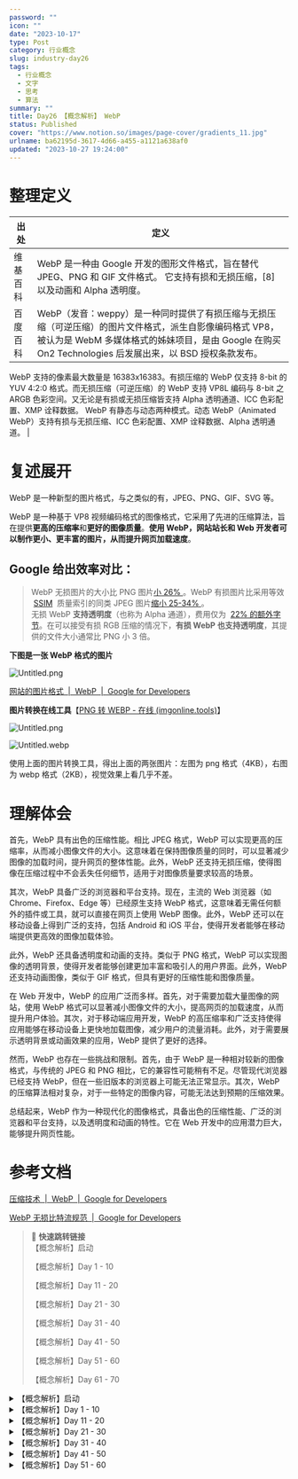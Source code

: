 ```yaml
---
password: ""
icon: ""
date: "2023-10-17"
type: Post
category: 行业概念
slug: industry-day26
tags:
  - 行业概念
  - 文字
  - 思考
  - 算法
summary: ""
title: Day26 【概念解析】 WebP
status: Published
cover: "https://www.notion.so/images/page-cover/gradients_11.jpg"
urlname: ba62195d-3617-4d66-a455-a1121a638af0
updated: "2023-10-27 19:24:00"
---
```


# 整理定义

| 出处     | 定义                                                                                                                                                                                                               |
| -------- | ------------------------------------------------------------------------------------------------------------------------------------------------------------------------------------------------------------------ |
| 维基百科 | WebP 是一种由 Google 开发的图形文件格式，旨在替代 JPEG、PNG 和 GIF 文件格式。 它支持有损和无损压缩，[8] 以及动画和 Alpha 透明度。                                                                                  |
| 百度百科 | WebP（发音：weppy）是一种同时提供了有损压缩与无损压缩（可逆压缩）的图片文件格式，派生自影像编码格式 VP8，被认为是 WebM 多媒体格式的姊妹项目，是由 Google 在购买 On2 Technologies 后发展出来，以 BSD 授权条款发布。 |

WebP 支持的像素最大数量是 16383x16383。有损压缩的 WebP 仅支持 8-bit 的 YUV 4:2:0 格式。而无损压缩（可逆压缩）的 WebP 支持 VP8L 编码与 8-bit 之 ARGB 色彩空间。又无论是有损或无损压缩皆支持 Alpha 透明通道、ICC 色彩配置、XMP 诠释数据。
WebP 有静态与动态两种模式。动态 WebP（Animated WebP）支持有损与无损压缩、ICC 色彩配置、XMP 诠释数据、Alpha 透明通道。 |

# 复述展开

WebP 是一种新型的图片格式，与之类似的有，JPEG、PNG、GIF、SVG 等。

WebP 是一种基于 VP8 视频编码格式的图像格式，它采用了先进的压缩算法，旨在提供**更高的压缩率**和**更好的图像质量**。**使用 WebP，网站站长和 Web 开发者可以制作更小、更丰富的图片，从而提升网页加载速度**。

## Google 给出**效率对比：**

> WebP 无损图片的大小比 PNG 图片[小 26% ](https://developers.google.com/speed/webp/docs/webp_lossless_alpha_study?hl=zh-cn#results)。WebP 有损图片比采用等效  [SSIM](https://en.wikipedia.org/wiki/Structural_similarity)  质量索引的同类 JPEG 图片[缩小 25-34% ](https://developers.google.com/speed/webp/docs/webp_study?hl=zh-cn)。  
> 无损 WebP **支持透明度**（也称为 Alpha 通道），费用仅为  [22% 的额外字节](https://developers.google.com/speed/webp/docs/webp_lossless_alpha_study?hl=zh-cn#results)。在可以接受有损 RGB 压缩的情况下，**有损 WebP 也支持透明度**，其提供的文件大小通常比 PNG 小 3 倍。

**下图是一张 WebP 格式的图片**

![Untitled.png](https://prod-files-secure.s3.us-west-2.amazonaws.com/dea38628-64dc-40fd-8d17-2efa87e3d554/890ac675-205e-4e45-9160-7d2dac311d45/Untitled.png?X-Amz-Algorithm=AWS4-HMAC-SHA256&X-Amz-Content-Sha256=UNSIGNED-PAYLOAD&X-Amz-Credential=AKIAT73L2G45HZZMZUHI%2F20231121%2Fus-west-2%2Fs3%2Faws4_request&X-Amz-Date=20231121T120518Z&X-Amz-Expires=3600&X-Amz-Signature=6aa6491c7708ab87a5eefb58dc87e64618a69e6e9a51fede9873f25c660cbd55&X-Amz-SignedHeaders=host&x-id=GetObject)

[网站的图片格式  |  WebP  |  Google for Developers](https://developers.google.com/speed/webp?hl=zh-cn)

**图片转换在线工具**【[PNG 转 WEBP - 在线 (imgonline.tools)](https://imgonline.tools/zh/png-to-webp)】

![Untitled.png](https://prod-files-secure.s3.us-west-2.amazonaws.com/dea38628-64dc-40fd-8d17-2efa87e3d554/7d2203b9-af9a-4d31-9641-f43cfcf804df/Untitled.png?X-Amz-Algorithm=AWS4-HMAC-SHA256&X-Amz-Content-Sha256=UNSIGNED-PAYLOAD&X-Amz-Credential=AKIAT73L2G45HZZMZUHI%2F20231121%2Fus-west-2%2Fs3%2Faws4_request&X-Amz-Date=20231121T120521Z&X-Amz-Expires=3600&X-Amz-Signature=9b27b798fda58b7c42bacd0c3762fb2c7a96e75348e12c7ad1dca5a083172b02&X-Amz-SignedHeaders=host&x-id=GetObject)

![Untitled.webp](https://prod-files-secure.s3.us-west-2.amazonaws.com/dea38628-64dc-40fd-8d17-2efa87e3d554/d1345c27-0371-4093-92f7-71870b6548ec/Untitled.webp?X-Amz-Algorithm=AWS4-HMAC-SHA256&X-Amz-Content-Sha256=UNSIGNED-PAYLOAD&X-Amz-Credential=AKIAT73L2G45HZZMZUHI%2F20231121%2Fus-west-2%2Fs3%2Faws4_request&X-Amz-Date=20231121T120522Z&X-Amz-Expires=3600&X-Amz-Signature=5b1a9eacf46807d3e23a301bd11478458821b73ab0807a6fb9eaf546bbfa8dfc&X-Amz-SignedHeaders=host&x-id=GetObject)

使用上面的图片转换工具，得出上面的两张图片：左图为 png 格式（4KB），右图为 webp 格式（2KB），视觉效果上看几乎不差。

# 理解体会

首先，WebP 具有出色的压缩性能。相比 JPEG 格式，WebP 可以实现更高的压缩率，从而减小图像文件的大小。这意味着在保持图像质量的同时，可以显著减少图像的加载时间，提升网页的整体性能。此外，WebP 还支持无损压缩，使得图像在压缩过程中不会丢失任何细节，适用于对图像质量要求较高的场景。

其次，WebP 具备广泛的浏览器和平台支持。现在，主流的 Web 浏览器（如 Chrome、Firefox、Edge 等）已经原生支持 WebP 格式，这意味着无需任何额外的插件或工具，就可以直接在网页上使用 WebP 图像。此外，WebP 还可以在移动设备上得到广泛的支持，包括 Android 和 iOS 平台，使得开发者能够在移动端提供更高效的图像加载体验。

此外，WebP 还具备透明度和动画的支持。类似于 PNG 格式，WebP 可以实现图像的透明背景，使得开发者能够创建更加丰富和吸引人的用户界面。此外，WebP 还支持动画图像，类似于 GIF 格式，但具有更好的压缩性能和图像质量。

在 Web 开发中，WebP 的应用广泛而多样。首先，对于需要加载大量图像的网站，使用 WebP 格式可以显著减小图像文件的大小，提高网页的加载速度，从而提升用户体验。其次，对于移动端应用开发，WebP 的高压缩率和广泛支持使得应用能够在移动设备上更快地加载图像，减少用户的流量消耗。此外，对于需要展示透明背景或动画效果的应用，WebP 提供了更好的选择。

然而，WebP 也存在一些挑战和限制。首先，由于 WebP 是一种相对较新的图像格式，与传统的 JPEG 和 PNG 相比，它的兼容性可能稍有不足。尽管现代浏览器已经支持 WebP，但在一些旧版本的浏览器上可能无法正常显示。其次，WebP 的压缩算法相对复杂，对于一些特定的图像内容，可能无法达到预期的压缩效果。

总结起来，WebP 作为一种现代化的图像格式，具备出色的压缩性能、广泛的浏览器和平台支持，以及透明度和动画的特性。它在 Web 开发中的应用潜力巨大，能够提升网页性能。

# 参考文档

[压缩技术  |  WebP  |  Google for Developers](https://developers.google.com/speed/webp/docs/compression?hl=zh-cn)

[WebP 无损比特流规范  |  Google for Developers](https://developers.google.com/speed/webp/docs/webp_lossless_bitstream_specification?hl=zh-cn)

> 📌 **快速跳转链接**  
> 【概念解析】启动
>
> 【概念解析】Day 1 - 10
>
> 【概念解析】Day 11 - 20
>
> 【概念解析】Day 21 - 30
>
> 【概念解析】Day 31 - 40
>
> 【概念解析】Day 41 - 50
>
> 【概念解析】Day 51 - 60
>
> 【概念解析】Day 61 - 70

<details>
<summary>【概念解析】启动</summary>

[bookmark](https://kuangyichen.com/article/industry)

[bookmark](https://kuangyichen.com/article/start-industry-100-words)

</details>

<details>
<summary>【概念解析】Day 1 - 10</summary>

[bookmark](https://kuangyichen.com/article/industry-day1)

[bookmark](https://kuangyichen.com/article/industry-day2)

[bookmark](https://kuangyichen.com/article/industry-day3)

[bookmark](https://kuangyichen.com/article/industry-day4)

[bookmark](https://kuangyichen.com/article/industry-day5)

[bookmark](https://kuangyichen.com/article/industry-day6)

[bookmark](https://kuangyichen.com/article/industry-day7)

[bookmark](https://kuangyichen.com/article/industry-day8)

[bookmark](https://kuangyichen.com/article/industry-day9)

[bookmark](https://kuangyichen.com/article/industry-day10)

</details>

<details>
<summary>【概念解析】Day 11 - 20</summary>

[bookmark](https://kuangyichen.com/article/industry-day11)

[bookmark](https://kuangyichen.com/article/industry-day12)

[bookmark](https://kuangyichen.com/article/industry-day13)

[bookmark](https://kuangyichen.com/article/industry-day14)

[bookmark](https://kuangyichen.com/article/industry-day15)

[bookmark](https://kuangyichen.com/article/industry-day16)

[bookmark](https://kuangyichen.com/article/industry-day17)

[bookmark](https://kuangyichen.com/article/industry-day18)

[bookmark](https://kuangyichen.com/article/industry-day19)

[bookmark](https://kuangyichen.com/article/industry-day20)

</details>

<details>
<summary>【概念解析】Day 21 - 30</summary>

[bookmark](https://kuangyichen.com/article/industry-day21)

[bookmark](https://kuangyichen.com/article/industry-day22)

[bookmark](https://kuangyichen.com/article/industry-day23)

[bookmark](https://kuangyichen.com/article/industry-day24)

[bookmark](https://kuangyichen.com/article/industry-day25)

[bookmark](https://kuangyichen.com/article/industry-day26)

[bookmark](https://kuangyichen.com/article/industry-day27)

[bookmark](https://kuangyichen.com/article/industry-day28)

[bookmark](https://kuangyichen.com/article/industry-day29)

[bookmark](https://kuangyichen.com/article/industry-day30)

</details>

<details>
<summary>【概念解析】Day 31 - 40</summary>

[bookmark](https://kuangyichen.com/article/industry-day31)

[bookmark](https://kuangyichen.com/article/industry-day32)

[bookmark](https://kuangyichen.com/article/industry-day33)

[bookmark](https://kuangyichen.com/article/industry-day34)

[bookmark](https://kuangyichen.com/article/industry-day35)

[bookmark](https://kuangyichen.com/article/industry-day36)

[bookmark](https://kuangyichen.com/article/industry-day37)

[bookmark](https://kuangyichen.com/article/industry-day38)

[bookmark](https://kuangyichen.com/article/industry-day39)

[bookmark](https://kuangyichen.com/article/industry-day40)

</details>

<details>
<summary>【概念解析】Day 41 - 50</summary>

[bookmark](https://kuangyichen.com/article/industry-day41)

[bookmark](https://kuangyichen.com/article/industry-day42)

[bookmark](https://kuangyichen.com/article/industry-day43)

[bookmark](https://kuangyichen.com/article/industry-day44)

[bookmark](https://kuangyichen.com/article/industry-day45)

[bookmark](https://kuangyichen.com/article/industry-day46)

[bookmark](https://kuangyichen.com/article/industry-day47)

[bookmark](https://kuangyichen.com/article/industry-day48)

[bookmark](https://kuangyichen.com/article/industry-day49)

[bookmark](https://kuangyichen.com/article/industry-day50)

</details>

<details>
<summary>【概念解析】Day 51 - 60</summary>

[bookmark](https://kuangyichen.com/article/industry-day51)

[bookmark](https://kuangyichen.com/article/industry-day52)

[bookmark](https://kuangyichen.com/article/industry-day53)

[bookmark](https://kuangyichen.com/article/industry-day54)

[bookmark](https://kuangyichen.com/article/industry-day55)

[bookmark](https://kuangyichen.com/article/industry-day56)

[bookmark](https://kuangyichen.com/article/industry-day57)

[bookmark](https://kuangyichen.com/article/industry-day58)

[bookmark](https://kuangyichen.com/article/industry-day59)

</details>
